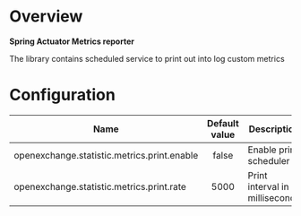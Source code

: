 # Overview

**Spring Actuator Metrics reporter**

The library contains scheduled service to print out into log custom metrics  

# Configuration

| Name | Default value | Description | 
|---|:---:|---|
| openexchange.statistic.metrics.print.enable |false| Enable print scheduler |
| openexchange.statistic.metrics.print.rate | 5000 | Print interval in milliseconds |

     